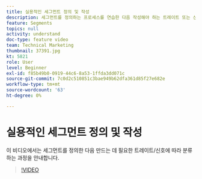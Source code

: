 ```yaml
---
title: 실용적인 세그먼트 정의 및 작성
description: 세그먼트를 정의하는 프로세스를 연습한 다음 작성해야 하는 트레이트 또는 신호에 따라 분류합니다.
feature: Segments
topics: null
activity: understand
doc-type: feature video
team: Technical Marketing
thumbnail: 37391.jpg
kt: 5821
role: User
level: Beginner
exl-id: f85b49b0-0919-44c6-8a53-1ffda3dd071c
source-git-commit: 7c0d2c510851c3bae949b62dfa361d85f27e682e
workflow-type: tm+mt
source-wordcount: '63'
ht-degree: 0%

---
```


# 실용적인 세그먼트 정의 및 작성

이 비디오에서는 세그먼트를 정의한 다음 만드는 데 필요한 트레이트/신호에 따라 분류하는 과정을 안내합니다.

>[!VIDEO](https://video.tv.adobe.com/v/326722/?quality=12&learn=on&captions=kor)
